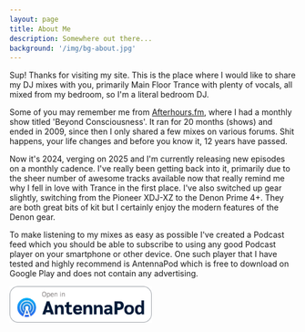 ```yaml
---
layout: page
title: About Me
description: Somewhere out there...
background: '/img/bg-about.jpg'
---
```


Sup! Thanks for visiting my site. This is the place where I would like to share my DJ mixes with you, primarily Main Floor Trance with plenty of vocals, all mixed from my bedroom, so I'm a literal bedroom DJ.

Some of you may remember me from [Afterhours.fm](http://ah.fm), where I had a monthly show titled 'Beyond Consciousness'. It ran for 20 months (shows) and ended in 2009, since then I only shared a few mixes on various forums. Shit happens, your life changes and before you know it, 12 years have passed.

Now it's 2024, verging on 2025 and I'm currently releasing new episodes on a monthly cadence. I've really been getting back into it, primarily due to the sheer number of awesome tracks available now that really remind me why I fell in love with Trance in the first place. I've also switched up gear slightly, switching from the Pioneer XDJ-XZ to the Denon Prime 4+. They are both great bits of kit but I certainly enjoy the modern features of the Denon gear.

<div class="alert alert-success" role="alert" onclick="location.href='/podcast';" style="cursor: pointer;">
	To make listening to my mixes as easy as possible I've created a Podcast feed which you should be able to subscribe to using any good Podcast player on your smartphone or other device.  One such player that I have tested and highly recommend is AntennaPod which is free to download on Google Play and does not contain any advertising.
</div>

<a href="https://antennapod.org/deeplink/subscribe?url=https%3A%2F%2Fwww.djabstraction.com%2Ffeed%2Fpodcast.xml&title=DJ%20Abstraction%27s%20Warmup%20Sessions"><img src="/img/podcast/apbadge.png" width="250"></a>
